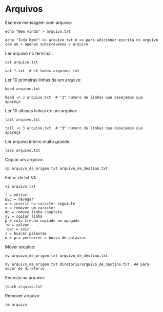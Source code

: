 # Arquivos

Escreve mensagem com arquivo:

```
echo "Bem vindo" > arquivo.txt 

echo "Tudo bem?" >> arquivo.txt # >> para adicionar escrita no arquivo com um > apenas subscrevemos o arquivo
```

Ler arquivo no terminal:

```
cat arquivo.txt

cat *.txt  # Lê todos arquivos txt
```

Ler 10 primeiras linhas de um arquivo:

```
head arquivo.txt

head -n 3 arquivo.txt  # "3" número de linhas que desejamos que apareça
```

Ler 10 ultimas linhas de um arquivo:

```
tail arquivo.txt

tail -n 3 arquivo.txt  # "3" número de linhas que desejamos que apareça
```
Ler arquivo inteiro muito grande:

```
less arquivo.txt
```

Copiar um arquivo:

```
cp arquivo_de_origem.txt arquivo_de_destino.txt
```

Editor de txt VI:

```
vi arquivo.txt

i = editar
ESC = navegar
a = inserir no caracter seguinte
x = remover um caracter
dd = remove linha completa
yy = copiar linha
p = cola trecho copiado ou apagado
:w = salvar
:qa! = sair
/ = buscar palavras
n = pra percorrer a busca de palavras
```

Mover arquivo:

```
mv arquivo_de_origem.txt arquivo_de_destino.txt

mv arquivo_de_origem.txt diretorio/arquivo_de_destino.txt  ## para mover de diretorio
```

Encosta no arquivo:

```
touch arquivo.txt
```

Remover arquivo:

```
rm arquivo
```

